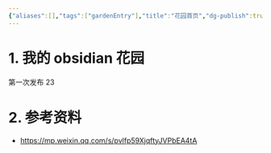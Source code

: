 ```yaml
---
{"aliases":[],"tags":["gardenEntry"],"title":"花园首页","dg-publish":true,"dg-home":true,"permalink":"/100_Inbox/花园首页/","dgPassFrontmatter":true,"noteIcon":""}
---
```



# 1. 我的 obsidian 花园

第一次发布 23

# 2. 参考资料

- https://mp.weixin.qq.com/s/pvlfp59XjqftyJVPbEA4tA
